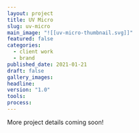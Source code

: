 ```yaml
---
layout: project
title: UV Micro
slug: uv-micro
main_image: "![[uv-micro-thumbnail.svg]]"
featured: false
categories:
  - client work
  - brand
published_date: 2021-01-21
draft: false
gallery_images: 
headline: 
version: "1.0"
tools:
process:
---
```


More project details coming soon!
